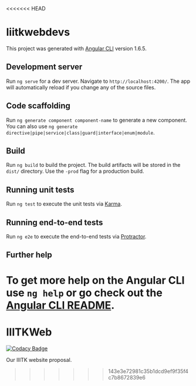 <<<<<<< HEAD
# Iiitkwebdevs

This project was generated with [Angular CLI](https://github.com/angular/angular-cli) version 1.6.5.

## Development server

Run `ng serve` for a dev server. Navigate to `http://localhost:4200/`. The app will automatically reload if you change any of the source files.

## Code scaffolding

Run `ng generate component component-name` to generate a new component. You can also use `ng generate directive|pipe|service|class|guard|interface|enum|module`.

## Build

Run `ng build` to build the project. The build artifacts will be stored in the `dist/` directory. Use the `-prod` flag for a production build.

## Running unit tests

Run `ng test` to execute the unit tests via [Karma](https://karma-runner.github.io).

## Running end-to-end tests

Run `ng e2e` to execute the end-to-end tests via [Protractor](http://www.protractortest.org/).

## Further help

To get more help on the Angular CLI use `ng help` or go check out the [Angular CLI README](https://github.com/angular/angular-cli/blob/master/README.md).
=======
# IIITKWeb
[![Codacy Badge](https://api.codacy.com/project/badge/Grade/7f1e870b0e0141aaa683bcf767ab1668)](https://www.codacy.com?utm_source=github.com&amp;utm_medium=referral&amp;utm_content=Ayush-Rawal/IIITKWeb&amp;utm_campaign=Badge_Grade)

Our IIITK website proposal.
>>>>>>> 143e3e72981c35b1dcd9ef9f35f4c7b8672839e6
